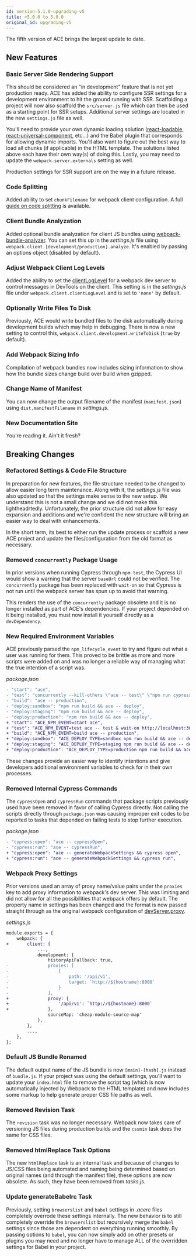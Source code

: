 ```yaml
---
id: version-5.1.0-upgrading-v5
title: <5.0.0 to 5.0.0
original_id: upgrading-v5
---
```


The fifth version of ACE brings the largest update to date.

## New Features
### Basic Server Side Rendering Support
This should be considered an "in development" feature that is not yet production ready. ACE has added the ability to configure SSR settings for a development environment to hit the ground running with SSR. Scaffolding a project will now also scaffold the `src/server.js` file which can then be used as a starting point for SSR setups. Additional server settings are located in the new `settings.js` file as well.

You'll need to provide your own dynamic loading solution ([react-loadable](https://github.com/jamiebuilds/react-loadable), [react-universal-component](https://github.com/faceyspacey/react-universal-component), etc...) and the Babel plugin that corresponds for allowing dynamic imports. You'll also want to figure out the best way to load all chunks (if applicable) in the HTML template. The solutions listed above each have their own way(s) of doing this. Lastly, you may need to update the `webpack.server.externals` setting as well.

Production settings for SSR support are on the way in a future release.

### Code Splitting
Added ability to set `chunkFilename` for webpack client configuration. A full [guide on code splitting](docs-code-splitting) is available.

### Client Bundle Analyzation
Added optional bundle analyzation for client JS bundles using [webpack-bundle-analyzer](https://github.com/webpack-contrib/webpack-bundle-analyzer). You can set this up in the *settings.js* file using `webpack.client.[development/production].analyze`. It's enabled by passing an options object (disabled by default).

### Adjust Webpack Client Log Levels
Added the ability to set the [clientLogLevel](https://webpack.js.org/configuration/dev-server/#devserver-clientloglevel) for a webpack dev server to control messages in DevTools on the client. This setting is in the *settings.js* file under `webpack.client.clientLogLevel` and is set to `'none'` by default.

### Optionally Write Files To Disk
Previously, ACE would write bundled files to the disk automatically during development builds which may help in debugging. There is now a new setting to control this, `webpack.client.development.writeToDisk` (`true` by default).

### Add Webpack Sizing Info
Compilation of webpack bundles now includes sizing information to show how the bundle sizes change build over build when gzipped.

### Change Name of Manifest
You can now change the output filename of the manifest (`manifest.json`) using `dist.manifestFilename` in *settings.js*.

### New Documentation Site
You're reading it. Ain't it fresh?

## Breaking Changes
### Refactored Settings & Code File Structure
In preparation for new features, the file structure needed to be changed to allow easier long term maintenance. Along with it, the *settings.js* file was also updated so that the settings make sense to the new setup. We understand this is not a small change and we did not make this lightheadrtedly. Unfortunately, the prior structure did not allow for easy expansion and additions and we're confident the new structure will bring an easier way to deal with enhancements.

In the short term, its best to either run the update process or scaffold a new ACE project and update the files/configuration from the old format as necessary.

### Removed `concurrently` Package Usage
In prior versions when running Cypress through `npm test`, the Cypress UI would show a warning that the server `baseUrl` could not be verified. The `concurrently` package has been replaced with `wait-on` so that Cypress is not run until the webpack server has spun up to avoid that warning.

This renders the use of the `concurrently` package obsolete and it is no longer installed as part of ACE's dependencies. If your project depended on it being installed, you must now install it yourself directly as a `devDependency`.

### New Required Environment Variables
ACE previously parsed the `npm_lifecycle_event` to try and figure out what a user was running for them. This proved to be brittle as more and more scripts were added on and was no longer a reliable way of managing what the true intention of a script was.

*package.json*
```diff
- "start": "ace",
- "test": "concurrently --kill-others \"ace -- test\" \"npm run cypress:open\"",
- "build": "ace -- production",
- "deploy:sandbox": "npm run build && ace -- deploy",
- "deploy:staging": "npm run build && ace -- deploy",
- "deploy:production": "npm run build && ace -- deploy",
+ "start": "ACE_NPM_EVENT=start ace",
+ "test": "ACE_NPM_EVENT=test ace -- test & wait-on http://localhost:3000 && npm run cypress:open",
+ "build": "ACE_NPM_EVENT=build ace -- production",
+ "deploy:sandbox": "ACE_DEPLOY_TYPE=sandbox npm run build && ace -- deploy",
+ "deploy:staging": "ACE_DEPLOY_TYPE=staging npm run build && ace -- deploy",
+ "deploy:production": "ACE_DEPLOY_TYPE=production npm run build && ace -- deploy",
```

These changes provide an easier way to identify intentions and give developers additional environment variables to check for in their own processes.

### Removed Internal Cypress Commands
The `cypressOpen` and `cypressRun` commands that package scripts previously used have been removed in favor of calling Cypress directly. Not calling the scripts directly through `package.json` was causing improper exit codes to be reported to tasks that depended on failing tests to stop further execution.

*package.json*
```diff
- "cypress:open": "ace -- cypressOpen",
- "cypress:run": "ace -- cypressRun",
+ "cypress:open": "ace -- generateWebpackSettings && cypress open",
+ "cypress:run": "ace -- generateWebpackSettings && cypress run",
```

### Webpack Proxy Settings
Prior versions used an array of proxy name/value pairs under the `proxies` key to add proxy information to webpack's dev server. This was limiting and did not allow for all the possibilities that webpack offers by default. The property name in settings has been changed and the format is now passed straight through as the original webpack configuration of [devServer.proxy](https://webpack.js.org/configuration/dev-server/#devserver-proxy).

*settings.js*
```diff
module.exports = {
    webpack: {
+       client: {
            ...,
            development: {
                historyApiFallback: true,
-               proxies: [
-                   {
-                       path: '/api/v1',
-                       target: `http://${hostname}:8000`
-                   }
-               ],
+               proxy: {
+                   '/api/v1': `http://${hostname}:8000`
+               },
                sourceMap: 'cheap-module-source-map'
            },
        },
        ...,
    },
};

```

### Default JS Bundle Renamed
The default output name of the JS bundle is now `[main]-[hash].js` instead of `bundle.js`. If your project was using the default settings, you'll want to update your `index.html` file to remove the script tag (which is now automatically injected by Webpack to the HTML template) and now includes some markup to help generate proper CSS file paths as well.

### Removed Revision Task
The `revision` task was no longer necessary. Webpack now takes care of versioning JS files during production builds and the `cssmin` task does the same for CSS files.

### Removed htmlReplace Task Options
The new `htmlReplace` task is an internal task and because of changes to JS/CSS files being automated and naming being determined based on original names (and through the manifest file), these options are now obsolete. As such, they have been removed from *tasks.js*.

### Update generateBabelrc Task
Previously, setting `browserslist` and `babel` settings in *.acerc* files completely overrode these settings internally. The new behavior is to still completely override the `browserslist` but recursively merge the `babel` settings since those are dependent on everything running smoothly. By passing options to `babel`, you can now simply add on other presets or plugins you may need and no longer have to manage ALL of the overridden settings for Babel in your project.

